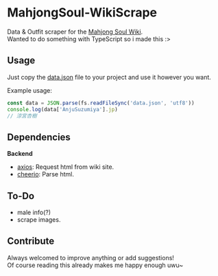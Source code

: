 # MahjongSoul-WikiScrape
Data & Outfit scraper for the [Mahjong Soul Wiki](https://mahjongsoul.club/characters/list).  
Wanted to do something with TypeScript so i made this :>  

## Usage
Just copy the [data.json](https://github.com/Joshimello/MahjongSoul-WikiScrape/blob/main/out/data.json) file to your project and use it however you want.

Example usage:
```javascript
const data = JSON.parse(fs.readFileSync('data.json', 'utf8'))
console.log(data['AnjuSuzumiya'].jp)
// 涼宮杏樹
```

## Dependencies
**Backend**
- [axios](https://github.com/axios/axios): Request html from wiki site.
- [cheerio](https://github.com/cheeriojs/cheerio): Parse html.

## To-Do
- male info(?)
- scrape images.

## Contribute
Always welcomed to improve anything or add suggestions!  
Of course reading this already makes me happy enough uwu~
